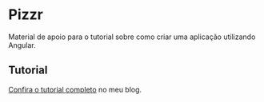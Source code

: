# Pizzr

Material de apoio para o tutorial sobre como criar uma aplicação utilizando Angular.

## Tutorial

[Confira o tutorial completo][1] no meu blog.

[1]: https://charlesferreira.dev